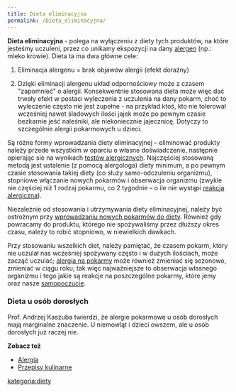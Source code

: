 ```yaml
---
title: Dieta eliminacyjna
permalink: /Dieta_eliminacyjna/
---
```


**Dieta eliminacyjna** - polega na wyłączeniu z diety tych produktów, na które jesteśmy uczuleni, przez co unikamy ekspozycji na dany [alergen](/alergen "wikilink") (np.: mleko krowie). Dieta ta ma dwa główne cele:

1. Eliminacja alergenu = brak objawów alergii (efekt doraźny)

2. Dzięki eliminacji alergenu układ odpornościowy może z czasem "zapomnieć" o alergii. Konsekwentnie stosowana dieta może więc dać trwały efekt w postaci wyleczenia z uczulenia na dany pokarm, choć to wyleczenie często nie jest zupełne - na przykład ktoś, kto nie tolerował wcześniej nawet śladowych ilości jajek może po pewnym czasie bezkarnie jeść naleśniki, ale niekoniecznie jajecznicę. Dotyczy to szczególnie alergii pokarmowych u dzieci.

Są różne formy wprowadzania diety eliminacyjnej – eliminować produkty należy przede wszystkim w oparciu o własne doświadczenie, następnie opierając sie na wynikach [testów alergicznych](/testy_alergiczne "wikilink"). Najczęściej stosowaną metodą jest ustalenie (z pomocą alergologa) diety minimum, a po pewnym czasie stosowania takiej diety (co służy samo-odczuleniu organizmu), stopniowe włączanie nowych pokarmów i obserwacja organizmu (zwykle nie częściej niż 1 rodzaj pokarmu, co 2 tygodnie – o ile nie wystąpi [reakcja alergiczna](/reakcja_alergiczna "wikilink")).

Niezależnie od stosowania i utrzymywania diety eliminacyjnej, należy być ostrożnym przy [wprowadzaniu nowych pokarmów do diety](/wprowadzanie_nowych_pokarmów "wikilink"). Również gdy powracamy do produktu, którego nie spożywaliśmy przez dłuższy okres czasu, należy to robić stopniowo, w niewielkich dawkach.

Przy stosowaniu wszelkich diet, należy pamiętać, że czasem pokarm, który nie uczulał nas wcześniej spożywany często i w dużych ilościach, może zacząć uczulać; [alergia na pokarmy](/alergia_pokarmowa "wikilink") może również zmieniać się sezonowo, zmieniać w ciągu roku; tak więc najważniejsze to obserwacja własnego organizmu i tego jakie są reakcje na poszczególne pokarmy, które jemy oraz nasze [samopoczucie](/Poprawa_samopoczucia "wikilink").

### Dieta u osób dorosłych

Prof. Andrzej Kaszuba twierdzi, że alergie pokarmowe u osób dorosłych mają marginalne znaczenie. U niemowląt i dzieci owszem, ale u osób dorosłych już raczej nie.

**Zobacz też**

-   [Alergia](/Alergia "wikilink")
-   [Przepisy kulinarne](/Przepisy_kulinarne "wikilink")

[kategoria:diety](/kategoria:diety "wikilink")